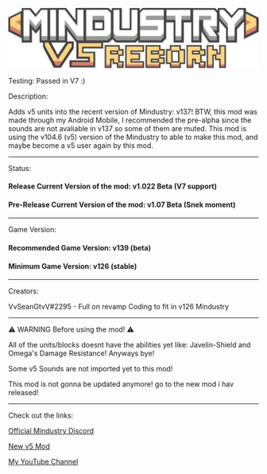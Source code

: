 ![Logo](sprites-override/logo.png)

Testing: Passed in V7 :)

Description:

Adds v5 units into the recent version of Mindustry: v137! 
BTW, this mod was made through my Android Mobile,
I recommended the pre-alpha since the sounds are not avaliable in v137 so some of them are muted.
This mod is using the v104.6 (v5) version of the Mindustry to able to make this mod,
and maybe become a v5 user again by this mod.

---
Status:
#### Release Current Version of the mod: v1.022 Beta (V7 support)
#### Pre-Release Current Version of the mod: v1.07 Beta (Snek moment)
---
Game Version:
#### Recommended Game Version: v139 (beta)
#### Minimum Game Version: v126 (stable)
---
Creators:

VvSeanGtvV#2295 - Full on revamp Coding to fit in v126 Mindustry

---
⚠️ WARNING Before using the mod! ⚠️

All of the units/blocks doesnt have the abilities yet like: Javelin-Shield and Omega's Damage Resistance!
Anyways bye!

Some v5 Sounds are not imported yet to this mod!

This mod is not gonna be updated anymore! go to the new mod i hav released!

---
Check out the links:

[Official Mindustry Discord](https://discord.gg/aDWth4RCb3)

[New v5 Mod](https://github.com/VvSeanGTvV/V5-Reborn-Java)

[My YouTube Channel](https://youtube.com/channel/UC-TtlQ6ARi4OmqUYsNVvjjg)

